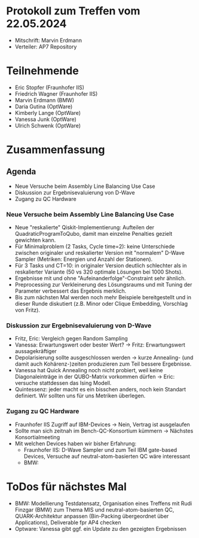 # Protokoll zum Treffen vom 22.05.2024

* Mitschrift: Marvin Erdmann
* Verteiler: AP7 Repository

# Teilnehmende

- Eric Stopfer (Fraunhofer IIS)
- Friedrich Wagner (Fraunhofer IIS)
- Marvin Erdmann (BMW)
- Daria Gutina (OptWare)
- Kimberly Lange (OptWare)
- Vanessa Junk (OptWare)
- Ulrich Schwenk (OptWare)

# Zusammenfassung

## Agenda
- Neue Versuche beim Assembly Line Balancing Use Case
- Diskussion zur Ergebnisevaluierung von D-Wave
- Zugang zu QC Hardware

### Neue Versuche beim Assembly Line Balancing Use Case
* Neue "reskalierte" Qiskit-Implementierung: Aufteilen der QuadraticProgramToQubo,
damit man einzelne Penalties gezielt gewichten kann.
* Für Minimalproblem (2 Tasks, Cycle time=2): keine Unterschiede zwischen originaler und reskalierter Version
mit "normalem" D-Wave Sampler (Metriken: Energien und Anzahl der Stationen).
* Für 3 Tasks und CT=10: in originaler Version deutlich schlechter als in reskalierter Variante
(50 vs 320 optimale Lösungen bei 1000 Shots).
* Ergebnisse mit und ohne "Aufeinanderfolge"-Constraint sehr ähnlich.
* Preprocessing zur Verkleinerung des Lösungsraums und mit Tuning der Parameter verbessert das Ergebnis merklich.
* Bis zum nächsten Mal werden noch mehr Beispiele bereitgestellt und in dieser Runde diskutiert
(z.B. Minor oder Clique Embedding, Vorschlag von Fritz).

### Diskussion zur Ergebnisevaluierung von D-Wave
- Fritz, Eric: Vergleich gegen Random Sampling
- Vanessa: Erwartungswert oder bester Wert? -> Fritz: Erwartungswert aussagekräftiger
- Depolarisierung sollte ausgeschlossen werden -> kurze Annealing- (und damit auch Kohärenz-)zeiten produzieren zum Teil
bessere Ergebnisse.
- Vanessa hat Quick Annealing noch nicht probiert, weil keine Diagonaleinträge in der QUBO-Matrix vorkommen dürfen ->
Eric: versuche stattdessen das Ising Modell.
- Quintessenz: jeder macht es ein bisschen anders, noch kein Standart definiert.
Wir sollten uns für uns Metriken überlegen.

### Zugang zu QC Hardware
- Fraunhofer IIS Zugriff auf IBM-Devices -> Nein, Vertrag ist ausgelaufen
- Sollte man sich zeitnah im Bench-QC-Konsortium kümmern -> Nächstes Konsortialmeeting
- Mit welchen Devices haben wir bisher Erfahrung:
  - Fraunhofer IIS: D-Wave Sampler und zum Teil IBM gate-based Devices, Versuche auf neutral-atom-basierten QC wäre interessant
  - BMW: 

# ToDos für nächstes Mal
- BMW: Modellierung Testdatensatz, Organisation eines Treffens mit Rudi Finzgar (BMW) zum Thema MIS und
neutral-atom-basierten QC, QUARK-Architektur anpassen (Bin-Packing übergeordnet über Applications), Deliverable fpr AP4 checken
- Optware: Vanessa gibt ggf. ein Update zu den gezeigten Ergebnissen 
